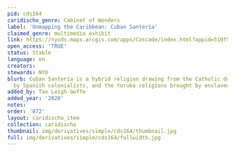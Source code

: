 ```yaml
---
pid: cds164
caridischo_genre: Cabinet of Wonders
label: 'Unmapping the Caribbean: Cuban Santería'
claimed_genre: multimedia exhibit
link: https://nyuds.maps.arcgis.com/apps/Cascade/index.html?appid=510f57634a2940e0abaca2be46207384
open_access: 'TRUE'
status: Stable
language: en
creators: 
stewards: NYU
blurb: Cuban Santería is a hybrid religion drawing from the Catholic doctrine imposed
  by Spanish colonialists, and the Yoruba religions brought by enslaved Africans.
added_by: Tao Leigh Goffe
added_year: '2020'
notes: 
order: '072'
layout: caridischo_item
collection: caridischo
thumbnail: img/derivatives/simple/cds164/thumbnail.jpg
full: img/derivatives/simple/cds164/fullwidth.jpg
---
```

